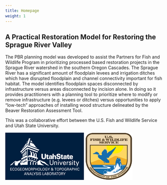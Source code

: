 ```yaml
---
title: Homepage
weight: 1
---
```


## A Practical Restoration Model for Restoring the Sprague River Valley

The PBR planning model was developed to assist the Partners for Fish and Wildlife Program in prioritizing processed based restoration projects in the Sprague River watershed in the southern Oregon Cascades. The Sprague River has a significant amount of floodplain levees and irrigation ditches which have disrupted floodplain and channel connectivity important for fish habitat. The model identifies floodplain spaces disconnected by infrastructure versus areas disconnected by incision alone. In doing so it provides practitioners with a planning tool to prioritize where to modify or remove infrastructure (e.g. levees or ditches) versus opportunities to apply “low-tech” approaches of installing wood structure delineated by the Beaver Restoration Assessment Tool.

This was a collaborative effort between the U.S. Fish and Wildlife Service and Utah State University.

<img src="https://github.com/Riverscapes/PBR_Planning_Model/blob/main/docs/assets/images/EcoLab_whiteblue-02.png" width="250" height="150">     <img src="https://github.com/Riverscapes/PBR_Planning_Model/blob/main/docs/assets/images/US-FWS-logo.png" width="150" height="150">
